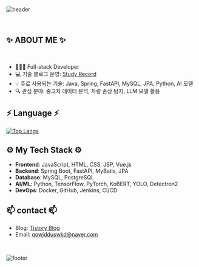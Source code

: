 ![header](https://capsule-render.vercel.app/api?type=waving&color=gradient&height=300&section=header&text=BaeJungYeon&fontAlignY=40&fontSize=100&desc=(^^)&descAlignY=65&animation=twinkling)

<br/>

## ✨ ABOUT ME ✨

<br/>

- 👩🏻‍💻 Full-stack Developer
- 💻 기술 블로그 운영: [Study Record](https://qowjdduswkd.tistory.com/)
- 💡 주로 사용되는 기술: Java, Spring, FastAPI, MySQL, JPA, Python, AI 모델
- 🔍 관심 분야: 중고차 데이터 분석, 차량 손상 탐지, LLM 모델 활용

## ⚡️ Language ⚡️

[![Top Langs](https://github-readme-stats.vercel.app/api/top-langs/?username=jungyeons&layout=compact)](https://github.com/jungyeons)

## ⚙️ My Tech Stack ⚙️

- **Frontend**: JavaScript, HTML, CSS, JSP, Vue.js
- **Backend**: Spring Boot, FastAPI, MyBatis, JPA
- **Database**: MySQL, PostgreSQL
- **AI/ML**: Python, TensorFlow, PyTorch, KoBERT, YOLO, Detectron2
- **DevOps**: Docker, GitHub, Jenkins, CI/CD

## 📫 contact 📫

- Blog: [Tistory Blog](https://qowjdduswkd.tistory.com/)
- Email: [qowjdduswkd@naver.com](mailto:qowjdduswkd@naver.com)

<br/>

![footer](https://capsule-render.vercel.app/api?section=footer&type=waving&color=e2e4e3&height=130)
